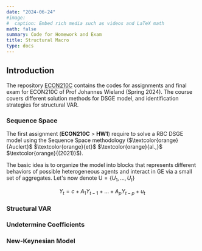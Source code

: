 ```yaml
---
date: "2024-06-24"
#image:
#  caption: Embed rich media such as videos and LaTeX math
math: false
summary: Code for Homework and Exam
title: Structural Macro
type: docs
---
```


## Introduction

The repository [ECON210C](https://github.com/LapoBini/210C) contains the codes for assignments and final exam for ECON210C of Prof Johannes Wieland (Spring 2024). The course covers different solution methods for DSGE model, and identification strategies for structural VAR. 

### Sequence Space

The first assignment (__ECON210C__ > __HW1__) require to solve a RBC DSGE model using the Sequence Space methodology ($\textcolor{orange}{Auclert}$ $\textcolor{orange}{et}$ $\textcolor{orange}{al.,}$ $\textcolor{orange}{(2021)}$). 

The basic idea is to organize the model into blocks that represents different behaviors of possible heterogeneous agents and interact in GE via a small set of aggregates. Let's now denote $\mathrm{U} = \{U_1,\dots,U_t\}$

$$Y_t = c + A_1 Y_{t-1}+\dots+A_p Y_{t-p} + u_t$$

### Structural VAR

### Undetermine Coefficients

### New-Keynesian Model
